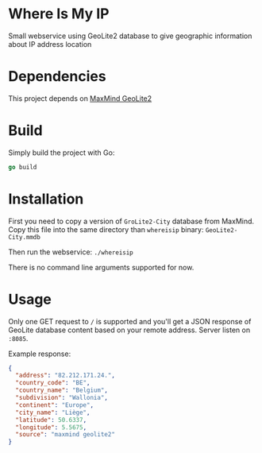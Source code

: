 # Where Is My IP

Small webservice using GeoLite2 database to give geographic information about IP address location

# Dependencies

This project depends on [MaxMind GeoLite2](https://www.maxmind.com/en/geoip2-city)

# Build

Simply build the project with Go:
```go
go build
```

# Installation

First you need to copy a version of `GroLite2-City` database from MaxMind.
Copy this file into the same directory than `whereisip` binary: `GeoLite2-City.mmdb`

Then run the webservice: `./whereisip`

There is no command line arguments supported for now.

# Usage

Only one GET request to `/` is supported and you'll get a JSON response of GeoLite database content based on your remote address.
Server listen on `:8085`.

Example response:
```json
{
  "address": "82.212.171.24.",
  "country_code": "BE",
  "country_name": "Belgium",
  "subdivision": "Wallonia",
  "continent": "Europe",
  "city_name": "Liège",
  "latitude": 50.6337,
  "longitude": 5.5675,
  "source": "maxmind geolite2"
}
```

